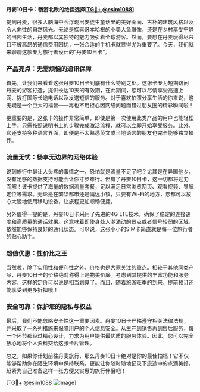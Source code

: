 **丹麥10日卡：畅游北欧的绝佳选择[[TG💪+ @esim1088](https://t.me/s/esim1088)]**

提到丹麦，很多人脑海中会浮现出安徒生童话里的美好画面、古朴的建筑风格以及令人向往的自然风光。无论是探索哥本哈根的小美人鱼雕像，还是在乡村享受宁静的田园生活，丹麦都以其独特的魅力吸引着全球游客。然而，要想在丹麦玩得尽兴且不被高昂的通信费用困扰，一张合适的手机卡就显得尤为重要了。今天，我们就来聊聊这款专为旅行者设计的“丹麥10日卡”。

### 产品亮点：无需烦恼的通讯保障

首先，让我们来看看这张丹麥10日卡到底有什么特别之处。这张卡专为短期访问丹麦的游客打造，提供长达10天的有效期，在此期间，您可以尽情享受高速上网、拨打国际长途电话以及发送短信的服务。对于喜欢拍照分享生活的你来说，这无疑是一个巨大的福音——再也不用担心因网络问题而错过朋友圈的精彩瞬间啦！

更重要的是，这张卡的操作非常简单，即使是第一次使用此类产品的用户也能轻松上手。只需按照说明书上的步骤完成激活流程，就可以立即开始享受服务。此外，它还支持多种语言界面，即便是不太熟悉英文或当地语言的朋友也完全能够独立操作。

### 流量无忧：畅享无边界的网络体验

说到旅行中最让人头疼的事情之一，恐怕就是流量不足了吧？尤其是在异国他乡，没有足够的数据支持可能会让你寸步难行。但有了丹麥10日卡，这一切都将迎刃而解！该卡提供了海量的数据流量套餐，足以满足日常浏览网页、观看视频、导航定位等需求。无论是在繁华都市还是偏远小镇，只要有Wi-Fi的地方，您都可以放心大胆地使用移动设备，让旅程更加顺畅便捷。

另外值得一提的是，丹麥10日卡采用了先进的4G LTE技术，确保了稳定的连接速度和高质量的通话效果。这意味着即使身处人潮涌动的景点或者信号较弱的区域，依然能够保持良好的通讯状态。可以说，这张小小的SIM卡简直就是每一位旅行者的贴心助手。

### 超值优惠：性价比之王

当然啦，除了实用性和便利性之外，价格也是大家关注的重点。相较于其他同类产品，丹麥10日卡的价格绝对称得上是物美价廉。考虑到其提供的丰富功能和服务内容，这样的定价可以说是相当划算了。而且，随着旅游旺季的到来，提前预订还能享受到更多折扣哦！

### 安全可靠：保护您的隐私与权益

最后，我们不能忽略安全性这一重要因素。丹麥10日卡严格遵守相关法律法规，并采取了一系列措施来保障用户的个人信息安全。从生产到销售再到售后服务，每一个环节都经过精心设计，力求为用户提供最优质的服务体验。因此，您可以完全放心地将个人资料交给这张卡片管理。

总之，如果你计划前往丹麦旅行，那么丹麥10日卡绝对是你的最佳拍档！它不仅能够帮助你在陌生环境中保持联系，更能让你随时随地记录下旅途中的点滴美好。赶紧为自己准备这样一张方便又实惠的旅行伴侣吧！

[[TG💪+ @esim1088](https://t.me/s/esim1088) ![Image](https://i.postimg.cc/4NQfJmqS/Snipaste-2025-05-13-00-14-12.png)]